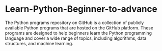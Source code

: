 # Learn-Python-Beginner-to-advance
The Python programs repository on GitHub is a collection of publicly available Python programs that are hosted on the GitHub platform. These programs are designed to help beginners learn the Python programming language and cover a wide range of topics, including algorithms, data structures, and machine learning.
